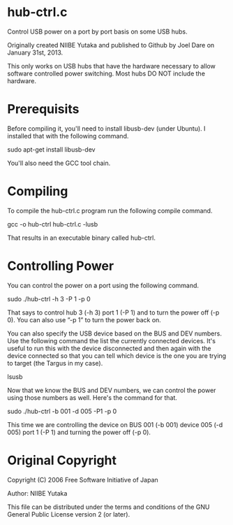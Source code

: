 hub-ctrl.c
==========

Control USB power on a port by port basis on some USB hubs.

Originally created NIIBE Yutaka and published to Github by Joel Dare on January
31st, 2013.

This only works on USB hubs that have the hardware necessary to allow
software controlled power switching. Most hubs DO NOT include the hardware.

Prerequisits
============

Before compiling it, you'll need to install libusb-dev (under Ubuntu). I
installed that with the following command.

sudo apt-get install libusb-dev

You'll also need the GCC tool chain.

Compiling
=========

To compile the hub-ctrl.c program run the following compile command.

gcc -o hub-ctrl hub-ctrl.c -lusb

That results in an executable binary called hub-ctrl.

Controlling Power
=================

You can control the power on a port using the following command.

sudo ./hub-ctrl -h 3 -P 1 -p 0

That says to control hub 3 (-h 3) port 1 (-P 1) and to turn the power
off (-p 0). You can also use ”-p 1” to turn the power back on.

You can also specify the USB device based on the BUS and DEV numbers. Use the
following command the list the currently connected devices. It's useful to run
this with the device disconnected and then again with the device connected so
that you can tell which device is the one you are trying to target (the Targus
in my case).

lsusb

Now that we know the BUS and DEV numbers, we can control the power using those
numbers as well. Here's the command for that.

sudo ./hub-ctrl -b 001 -d 005 -P1 -p 0

This time we are controlling the device on BUS 001 (-b 001) device 005 (-d 005)
port 1 (-P 1) and turning the power off (-p 0).

Original Copyright
==================

Copyright (C) 2006 Free Software Initiative of Japan

Author: NIIBE Yutaka  <gniibe at fsij.org>

This file can be distributed under the terms and conditions of the GNU General
Public License version 2 (or later).